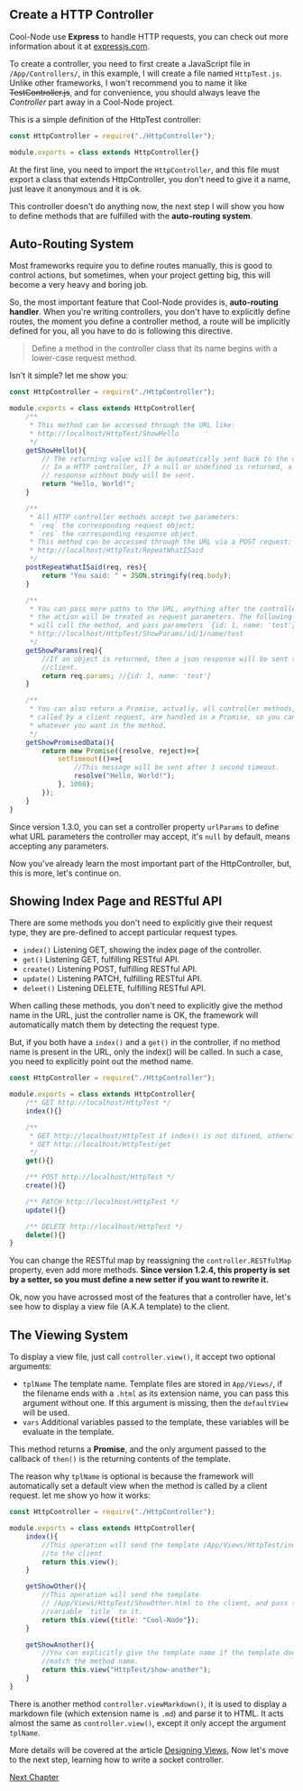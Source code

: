 ## Create a HTTP Controller

Cool-Node use **Express** to handle HTTP requests, you can check out more 
information about it at [expressjs.com](http://expressjs.com/).

To create a controller, you need to first create a JavaScript file in 
`/App/Controllers/`, in this example, I will create a file named 
`HttpTest.js`. Unlike other frameworks, I won't recommend you to name it like 
~~TestController.js~~, and for convenience, you should always leave the 
*Controller* part away in a Cool-Node project.

This is a simple definition of the HttpTest controller:

```javascript
const HttpController = require("./HttpController");

module.exports = class extends HttpController{}
```

At the first line, you need to import the `HttpController`, and this file must
export a class that extends HttpController, you don't need to give it a name, 
just leave it anonymous and it is ok.

This controller doesn't do anything now, the next step I will show you how to 
define methods that are fulfilled with the **auto-routing system**.

## Auto-Routing System

Most frameworks require you to define routes manually, this is good to 
control actions, but sometimes, when your project getting big, this will 
become a very heavy and boring job.

So, the most important feature that Cool-Node provides is, **auto-routing** 
**handler**. When you're writing controllers, you don't have to explicitly 
define routes, the moment you define a controller method, a route will be 
implicitly defined for you, all you have to do is following this directive.

>Define a method in the controller class that its name begins with a 
>lower-case request method.

Isn't it simple? let me show you:

```javascript
const HttpController = require("./HttpController");

module.exports = class extends HttpController{
    /**
     * This method can be accessed through the URL like:
     * http://localhost/HttpTest/ShowHello
     */
    getShowHello(){
        // The returning value will be automatically sent back to the client.
        // In a HTTP controller, If a null or undefined is returned, a 
        // response without body will be sent.
        return "Hello, World!";
    }

    /**
     * All HTTP controller methods accept two parameters:
     * `req` the corresponding request object;
     * `res` the corresponding response object.
     * This method can be accessed through the URL via a POST request:
     * http://localhost/HttpTest/RepeatWhatISaid
     */
    postRepeatWhatISaid(req, res){
        return "You said: " + JSON.stringify(req.body);
    }

    /**
     * You can pass more paths to the URL, anything after the controller and 
     * the action will be treated as request parameters. The following URL 
     * will call the method, and pass parameters `{id: 1, name: 'test'}`.
     * http://localhost/HttpTest/ShowParams/id/1/name/test
     */
    getShowParams(req){
        //If an object is returned, then a json response will be sent to the 
        //client.
        return req.params; //{id: 1, name: 'test'}
    }

    /**
     * You can also return a Promise, actually, all controller methods, when 
     * called by a client request, are handled in a Promise, so you can do 
     * whatever you want in the method.
     */
    getShowPromisedData(){
        return new Promise((resolve, reject)=>{
            setTimeout(()=>{
                //This message will be sent after 1 second timeout.
                resolve("Hello, World!");
            }, 1000);
        });
    }
}
```

Since version 1.3.0, you can set a controller property `urlParams` to define 
what URL parameters the controller may accept, it's `null` by default, means 
accepting any parameters.

Now you've already learn the most important part of the HttpController, but, 
this is more, let's continue on.

## Showing Index Page and RESTful API

There are some methods you don't need to explicitly give their request type, 
they are pre-defined to accept particular request types.

- `index()` Listening GET, showing the index page of the controller.
- `get()` Listening GET, fulfilling RESTful API.
- `create()` Listening POST, fulfilling RESTful API.
- `update()` Listening PATCH, fulfilling RESTful API.
- `deleet()` Listening DELETE, fulfilling RESTful API.

When calling these methods, you don't need to explicitly give the method name 
in the URL, just the controller name is OK, the framework will automatically 
match them by detecting the request type.

But, if you both have a `index()` and a `get()` in the controller, if no 
method name is present in the URL, only the index() will be called. In such a 
case, you need to explicitly point out the method name.

```javascript
const HttpController = require("./HttpController");

module.exports = class extends HttpController{
    /** GET http://localhost/HttpTest */
    index(){}

    /** 
     * GET http://localhost/HttpTest if index() is not difined, otherwise, use
     * GET http://localhost/HttpTest/get
     */
    get(){}

    /** POST http://localhost/HttpTest */
    create(){}

    /** PATCH http://localhost/HttpTest */
    update(){}

    /** DELETE http://localhost/HttpTest */
    delete(){}
}
```

You can change the RESTful map by reassigning the `controller.RESTfulMap` 
property, even add more methods. **Since version 1.2.4, this property is set**
**by a setter, so you must define a new setter if you want to rewrite it.**

Ok, now you have acrossed most of the features that a controller have, let's 
see how to display a view file (A.K.A template) to the client.

## The Viewing System

To display a view file, just call `controller.view()`, it accept two optional
arguments:

- `tplName` The template name. Template files are stored in `App/Views/`, if 
    the filename ends with a `.html` as its extension name, you can pass this
    argument without one. If this argument is missing, then the 
    `defaultView` will be used.
- `vars` Additional variables passed to the template, these variables will 
    be evaluate in the template.

This method returns a **Promise**, and the only argument passed to the 
callback of `then()` is the returning contents of the template.

The reason why `tplName` is optional is because the framework will 
automatically set a default view when the method is called by a client 
request. let me show yo how it works:

```javascript
const HttpController = require("./HttpController");

module.exports = class extends HttpController{
    index(){
        //This operation will send the template /App/Views/HttpTest/index.html
        //to the client.
        return this.view();
    }

    getShowOther(){
        //This operation will send the template 
        // /App/Views/HttpTest/ShowOther.html to the client, and pass the 
        //variable `title` to it.
        return this.view({title: "Cool-Node"});
    }

    getShowAnother(){
        //You can explicitly give the template name if the template does not
        //match the method name.
        return this.view("HttpTest/show-another");
    }
}
```

There is another method `controller.viewMarkdown()`, it is used to display a
markdown file (which extension name is `.md`) and parse it to HTML. It acts 
almost the same as `controller.view()`, except it only accept the argument 
`tplName`.

More details will be covered at the article [Designing Views](DesigningViews),
Now let's move to the next step, learning how to write a socket controller.

[Next Chapter](WritingSocketControllers)